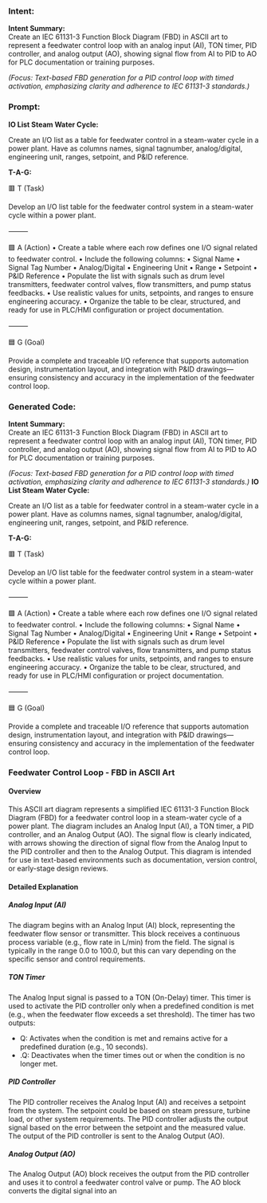 ### Intent:
**Intent Summary:**  
Create an IEC 61131-3 Function Block Diagram (FBD) in ASCII art to represent a feedwater control loop with an analog input (AI), TON timer, PID controller, and analog output (AO), showing signal flow from AI to PID to AO for PLC documentation or training purposes.  

*(Focus: Text-based FBD generation for a PID control loop with timed activation, emphasizing clarity and adherence to IEC 61131-3 standards.)*

### Prompt:
**IO List Steam Water Cycle:**

Create an I/O list as a table for feedwater control in a steam-water cycle in a power plant. Have as columns names, signal tagnumber, analog/digital, engineering unit, ranges, setpoint, and P&ID reference.

**T-A-G:**

🟥 T (Task)

Develop an I/O list table for the feedwater control system in a steam-water cycle within a power plant.

⸻

🟩 A (Action)
	•	Create a table where each row defines one I/O signal related to feedwater control.
	•	Include the following columns:
	•	Signal Name
	•	Signal Tag Number
	•	Analog/Digital
	•	Engineering Unit
	•	Range
	•	Setpoint
	•	P&ID Reference
	•	Populate the list with signals such as drum level transmitters, feedwater control valves, flow transmitters, and pump status feedbacks.
	•	Use realistic values for units, setpoints, and ranges to ensure engineering accuracy.
	•	Organize the table to be clear, structured, and ready for use in PLC/HMI configuration or project documentation.

⸻

🟦 G (Goal)

Provide a complete and traceable I/O reference that supports automation design, instrumentation layout, and integration with P&ID drawings—ensuring consistency and accuracy in the implementation of the feedwater control loop.

### Generated Code:
**Intent Summary:**  
Create an IEC 61131-3 Function Block Diagram (FBD) in ASCII art to represent a feedwater control loop with an analog input (AI), TON timer, PID controller, and analog output (AO), showing signal flow from AI to PID to AO for PLC documentation or training purposes.  

*(Focus: Text-based FBD generation for a PID control loop with timed activation, emphasizing clarity and adherence to IEC 61131-3 standards.)*
**IO List Steam Water Cycle:**

Create an I/O list as a table for feedwater control in a steam-water cycle in a power plant. Have as columns names, signal tagnumber, analog/digital, engineering unit, ranges, setpoint, and P&ID reference.

**T-A-G:**

🟥 T (Task)

Develop an I/O list table for the feedwater control system in a steam-water cycle within a power plant.

⸻

🟩 A (Action)
	•	Create a table where each row defines one I/O signal related to feedwater control.
	•	Include the following columns:
	•	Signal Name
	•	Signal Tag Number
	•	Analog/Digital
	•	Engineering Unit
	•	Range
	•	Setpoint
	•	P&ID Reference
	•	Populate the list with signals such as drum level transmitters, feedwater control valves, flow transmitters, and pump status feedbacks.
	•	Use realistic values for units, setpoints, and ranges to ensure engineering accuracy.
	•	Organize the table to be clear, structured, and ready for use in PLC/HMI configuration or project documentation.

⸻

🟦 G (Goal)

Provide a complete and traceable I/O reference that supports automation design, instrumentation layout, and integration with P&ID drawings—ensuring consistency and accuracy in the implementation of the feedwater control loop.
### Feedwater Control Loop - FBD in ASCII Art

#### Overview
This ASCII art diagram represents a simplified IEC 61131-3 Function Block Diagram (FBD) for a feedwater control loop in a steam-water cycle of a power plant. The diagram includes an Analog Input (AI), a TON timer, a PID controller, and an Analog Output (AO). The signal flow is clearly indicated, with arrows showing the direction of signal flow from the Analog Input to the PID controller and then to the Analog Output. This diagram is intended for use in text-based environments such as documentation, version control, or early-stage design reviews.

#### Detailed Explanation

##### Analog Input (AI)
The diagram begins with an Analog Input (AI) block, representing the feedwater flow sensor or transmitter. This block receives a continuous process variable (e.g., flow rate in L/min) from the field. The signal is typically in the range 0.0 to 100.0, but this can vary depending on the specific sensor and control requirements.

##### TON Timer
The Analog Input signal is passed to a TON (On-Delay) timer. This timer is used to activate the PID controller only when a predefined condition is met (e.g., when the feedwater flow exceeds a set threshold). The timer has two outputs:
- Q: Activates when the condition is met and remains active for a predefined duration (e.g., 10 seconds).
- .Q: Deactivates when the timer times out or when the condition is no longer met.

##### PID Controller
The PID controller receives the Analog Input (AI) and receives a setpoint from the system. The setpoint could be based on steam pressure, turbine load, or other system requirements. The PID controller adjusts the output signal based on the error between the setpoint and the measured value. The output of the PID controller is sent to the Analog Output (AO).

##### Analog Output (AO)
The Analog Output (AO) block receives the output from the PID controller and uses it to control a feedwater control valve or pump. The AO block converts the digital signal into an
